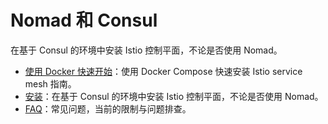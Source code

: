 # Nomad 和 Consul

在基于 Consul 的环境中安装 Istio 控制平面，不论是否使用 Nomad。

- [使用 Docker 快速开始](quick-start.md)：使用  Docker Compose 快速安装 Istio service mesh 指南。
- [安装](install.md)：在基于 Consul 的环境中安装 Istio 控制平面，不论是否使用 Nomad。
- [FAQ](faq.md)：常见问题，当前的限制与问题排查。

